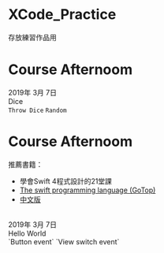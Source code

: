 # XCode_Practice
存放練習作品用

# Course Afternoom
2019年 3月 7日<br>
Dice<br>
`Throw Dice` `Random` 

# Course Afternoom
推薦書籍：<br>
- 學會Swift 4程式設計的21堂課<br>
- [The swift programming language (GoTop)](https://docs.swift.org/swift-book/) <br>
- [中文版](https://tommy60703.gitbooks.io/swift-language-traditional-chinese/content/) <br>
<br>
2019年 3月 7日<br>
Hello World<br>
`Button event` `View switch event` <br>

